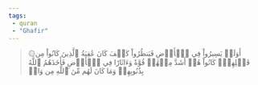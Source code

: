 ```yaml
---
tags: 
 - quran 
 - "Ghafir"
---
```


> ۞أَوَلَمۡ يَسِيرُواْ فِي ٱلۡأَرۡضِ فَيَنظُرُواْ كَيۡفَ كَانَ عَٰقِبَةُ ٱلَّذِينَ كَانُواْ مِن قَبۡلِهِمۡۚ كَانُواْ هُمۡ أَشَدَّ مِنۡهُمۡ قُوَّةٗ وَءَاثَارٗا فِي ٱلۡأَرۡضِ فَأَخَذَهُمُ ٱللَّهُ بِذُنُوبِهِمۡ وَمَا كَانَ لَهُم مِّنَ ٱللَّهِ مِن وَاقٖ
